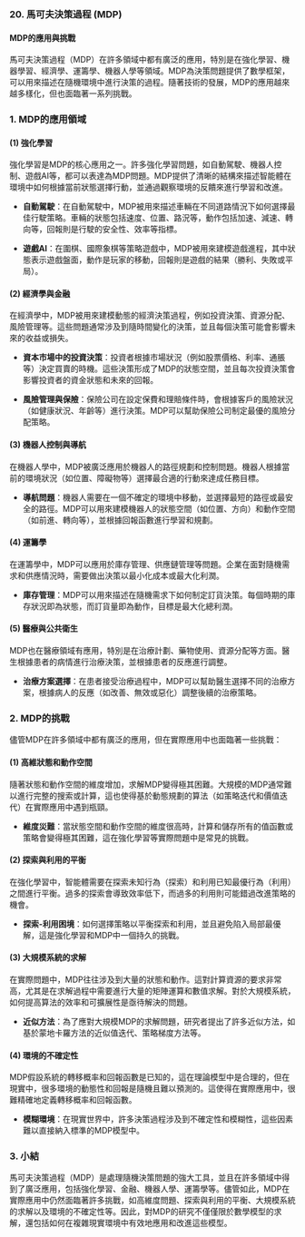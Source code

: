 ### 20. **馬可夫決策過程 (MDP)**

#### MDP的應用與挑戰

馬可夫決策過程（MDP）在許多領域中都有廣泛的應用，特別是在強化學習、機器學習、經濟學、運籌學、機器人學等領域。MDP為決策問題提供了數學框架，可以用來描述在隨機環境中進行決策的過程。隨著技術的發展，MDP的應用越來越多樣化，但也面臨著一系列挑戰。

### 1. **MDP的應用領域**

#### (1) **強化學習**
強化學習是MDP的核心應用之一。許多強化學習問題，如自動駕駛、機器人控制、遊戲AI等，都可以表達為MDP問題。MDP提供了清晰的結構來描述智能體在環境中如何根據當前狀態選擇行動，並通過觀察環境的反饋來進行學習和改進。

- **自動駕駛**：在自動駕駛中，MDP被用來描述車輛在不同道路情況下如何選擇最佳行駛策略。車輛的狀態包括速度、位置、路況等，動作包括加速、減速、轉向等，回報則是行駛的安全性、效率等指標。
  
- **遊戲AI**：在圍棋、國際象棋等策略遊戲中，MDP被用來建模遊戲進程，其中狀態表示遊戲盤面，動作是玩家的移動，回報則是遊戲的結果（勝利、失敗或平局）。

#### (2) **經濟學與金融**
在經濟學中，MDP被用來建模動態的經濟決策過程，例如投資決策、資源分配、風險管理等。這些問題通常涉及到隨時間變化的決策，並且每個決策可能會影響未來的收益或損失。

- **資本市場中的投資決策**：投資者根據市場狀況（例如股票價格、利率、通脹等）決定買賣的時機。這些決策形成了MDP的狀態空間，並且每次投資決策會影響投資者的資金狀態和未來的回報。
  
- **風險管理與保險**：保險公司在設定保費和理賠條件時，會根據客戶的風險狀況（如健康狀況、年齡等）進行決策。MDP可以幫助保險公司制定最優的風險分配策略。

#### (3) **機器人控制與導航**
在機器人學中，MDP被廣泛應用於機器人的路徑規劃和控制問題。機器人根據當前的環境狀況（如位置、障礙物等）選擇最合適的行動來達成任務目標。

- **導航問題**：機器人需要在一個不確定的環境中移動，並選擇最短的路徑或最安全的路徑。MDP可以用來建模機器人的狀態空間（如位置、方向）和動作空間（如前進、轉向等），並根據回報函數進行學習和規劃。

#### (4) **運籌學**
在運籌學中，MDP可以應用於庫存管理、供應鏈管理等問題。企業在面對隨機需求和供應情況時，需要做出決策以最小化成本或最大化利潤。

- **庫存管理**：MDP可以用來描述在隨機需求下如何制定訂貨決策。每個時期的庫存狀況即為狀態，而訂貨量即為動作，目標是最大化總利潤。

#### (5) **醫療與公共衛生**
MDP也在醫療領域有應用，特別是在治療計劃、藥物使用、資源分配等方面。醫生根據患者的病情進行治療決策，並根據患者的反應進行調整。

- **治療方案選擇**：在患者接受治療過程中，MDP可以幫助醫生選擇不同的治療方案，根據病人的反應（如改善、無效或惡化）調整後續的治療策略。

### 2. **MDP的挑戰**

儘管MDP在許多領域中都有廣泛的應用，但在實際應用中也面臨著一些挑戰：

#### (1) **高維狀態和動作空間**
隨著狀態和動作空間的維度增加，求解MDP變得極其困難。大規模的MDP通常難以進行完整的搜索或計算，這也使得基於動態規劃的算法（如策略迭代和價值迭代）在實際應用中遇到瓶頸。

- **維度災難**：當狀態空間和動作空間的維度很高時，計算和儲存所有的值函數或策略會變得極其困難，這在強化學習等實際問題中是常見的挑戰。

#### (2) **探索與利用的平衡**
在強化學習中，智能體需要在探索未知行為（探索）和利用已知最優行為（利用）之間進行平衡。過多的探索會導致效率低下，而過多的利用則可能錯過改進策略的機會。

- **探索-利用困境**：如何選擇策略以平衡探索和利用，並且避免陷入局部最優解，這是強化學習和MDP中一個持久的挑戰。

#### (3) **大規模系統的求解**
在實際問題中，MDP往往涉及到大量的狀態和動作。這對計算資源的要求非常高，尤其是在求解過程中需要進行大量的矩陣運算和數值求解。對於大規模系統，如何提高算法的效率和可擴展性是亟待解決的問題。

- **近似方法**：為了應對大規模MDP的求解問題，研究者提出了許多近似方法，如基於蒙地卡羅方法的近似值迭代、策略梯度方法等。

#### (4) **環境的不確定性**
MDP假設系統的轉移概率和回報函數是已知的，這在理論模型中是合理的，但在現實中，很多環境的動態性和回報是隨機且難以預測的。這使得在實際應用中，很難精確地定義轉移概率和回報函數。

- **模糊環境**：在現實世界中，許多決策過程涉及到不確定性和模糊性，這些因素難以直接納入標準的MDP模型中。

### 3. **小結**

馬可夫決策過程（MDP）是處理隨機決策問題的強大工具，並且在許多領域中得到了廣泛應用，包括強化學習、金融、機器人學、運籌學等。儘管如此，MDP在實際應用中仍然面臨著許多挑戰，如高維度問題、探索與利用的平衡、大規模系統的求解以及環境的不確定性等。因此，對MDP的研究不僅僅限於數學模型的求解，還包括如何在複雜現實環境中有效地應用和改進這些模型。